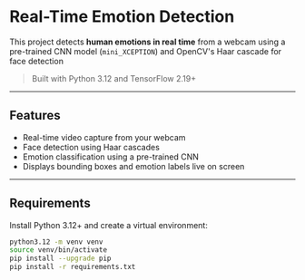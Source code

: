 # Real-Time Emotion Detection

This project detects **human emotions in real time** from a webcam using a pre-trained CNN model (`mini_XCEPTION`) and OpenCV's Haar cascade for face detection

> Built with Python 3.12 and TensorFlow 2.19+

---

## Features

- Real-time video capture from your webcam
- Face detection using Haar cascades
- Emotion classification using a pre-trained CNN
- Displays bounding boxes and emotion labels live on screen

---

## Requirements

Install Python 3.12+ and create a virtual environment:

```bash
python3.12 -m venv venv
source venv/bin/activate
pip install --upgrade pip
pip install -r requirements.txt